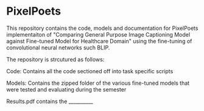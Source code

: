 # PixelPoets

This repository contains the code, models and documentation for PixelPoets implementaiton of "Comparing General Purpose Image Captioning Model against Fine-tuned Model for Healthcare Domain" using the fine-tuning of convolutional neural networks such BLIP. 


The repository is strcutured as follows:

Code: Contains all the code sectioned off into task specific scripts

Models: Contains the zipped folder of the various fine-tuned models that were tested and evaluating during the semester

Results.pdf contains the __________
